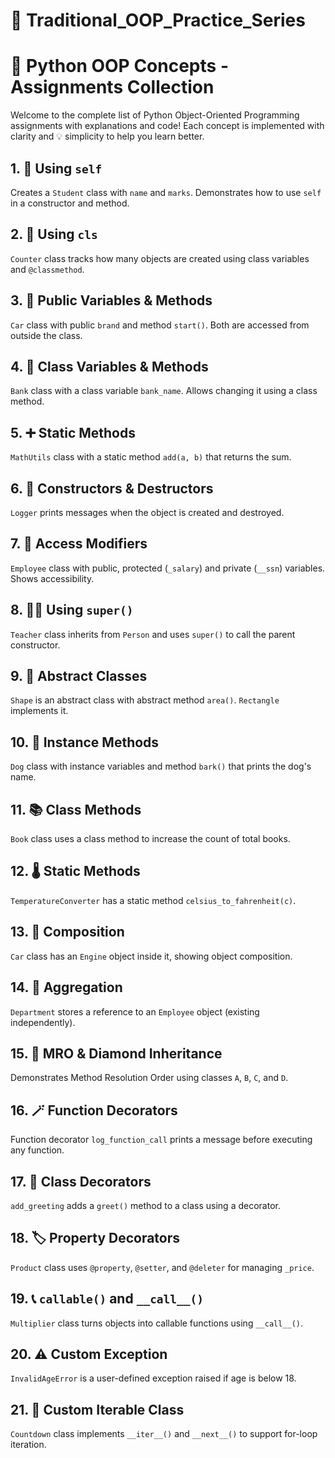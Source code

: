 # 🚀 Traditional_OOP_Practice_Series

# 🐍 Python OOP Concepts - Assignments Collection

Welcome to the complete list of Python Object-Oriented Programming assignments with explanations and code! Each concept is implemented with clarity and 💡 simplicity to help you learn better.

## 1. 🔁 Using `self`
Creates a `Student` class with `name` and `marks`. Demonstrates how to use `self` in a constructor and method.

## 2. 🧮 Using `cls`
`Counter` class tracks how many objects are created using class variables and `@classmethod`.

## 3. 🚗 Public Variables & Methods
`Car` class with public `brand` and method `start()`. Both are accessed from outside the class.

## 4. 🏦 Class Variables & Methods
`Bank` class with a class variable `bank_name`. Allows changing it using a class method.

## 5. ➕ Static Methods
`MathUtils` class with a static method `add(a, b)` that returns the sum.

## 6. 🚨 Constructors & Destructors
`Logger` prints messages when the object is created and destroyed.

## 7. 🔐 Access Modifiers
`Employee` class with public, protected (`_salary`) and private (`__ssn`) variables. Shows accessibility.

## 8. 👨‍🏫 Using `super()`
`Teacher` class inherits from `Person` and uses `super()` to call the parent constructor.

## 9. 📐 Abstract Classes
`Shape` is an abstract class with abstract method `area()`. `Rectangle` implements it.

## 10. 🐶 Instance Methods
`Dog` class with instance variables and method `bark()` that prints the dog's name.

## 11. 📚 Class Methods
`Book` class uses a class method to increase the count of total books.

## 12. 🌡️ Static Methods
`TemperatureConverter` has a static method `celsius_to_fahrenheit(c)`.

## 13. 🧩 Composition
`Car` class has an `Engine` object inside it, showing object composition.

## 14. 🧷 Aggregation
`Department` stores a reference to an `Employee` object (existing independently).

## 15. 💎 MRO & Diamond Inheritance
Demonstrates Method Resolution Order using classes `A`, `B`, `C`, and `D`.

## 16. 🪄 Function Decorators
Function decorator `log_function_call` prints a message before executing any function.

## 17. 🧵 Class Decorators
`add_greeting` adds a `greet()` method to a class using a decorator.

## 18. 🏷️ Property Decorators
`Product` class uses `@property`, `@setter`, and `@deleter` for managing `_price`.

## 19. 📞 `callable()` and `__call__()`
`Multiplier` class turns objects into callable functions using `__call__()`.

## 20. ⚠️ Custom Exception
`InvalidAgeError` is a user-defined exception raised if age is below 18.

## 21. 🔁 Custom Iterable Class
`Countdown` class implements `__iter__()` and `__next__()` to support for-loop iteration.

